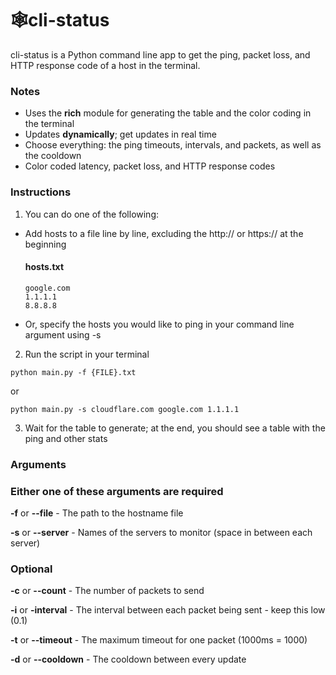 
# 🕸️cli-status
cli-status is a Python command line app to get the ping, packet loss, and HTTP response code of a host in the terminal.

### Notes
- Uses the **rich** module for generating the table and the color coding in the terminal
- Updates **dynamically**; get updates in real time
- Choose everything: the ping timeouts, intervals, and packets, as well as the cooldown
- Color coded latency, packet loss, and HTTP response codes

### Instructions

1) You can do one of the following:

- Add hosts to a file line by line, excluding the http:// or https:// at the beginning
  #### hosts.txt
  ```
  google.com
  1.1.1.1
  8.8.8.8
  ```

 - Or, specify the hosts you would like to ping in your command line argument using -s

2) Run the script in your terminal
```
python main.py -f {FILE}.txt
```
or
```
python main.py -s cloudflare.com google.com 1.1.1.1
```

3) Wait for the table to generate; at the end, you should see a table with the ping and other stats

### Arguments

### Either one of these arguments are required
**-f** or **--file** - The path to the hostname file

**-s** or **--server** - Names of the servers to monitor (space in between each server)

### Optional
**-c** or **--count** - The number of packets to send

**-i** or **-interval** - The interval between each packet being sent - keep this low (0.1)

**-t** or **--timeout** - The maximum timeout for one packet (1000ms = 1000)

**-d** or **--cooldown** - The cooldown between every update
